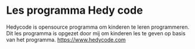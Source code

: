 # Les programma Hedy code

Hedycode is opensource programma om kinderen te leren programmeren. Dit les programma is opgezet door mij om kinderen les te geven op basis van het programma.
https://www.hedycode.com
